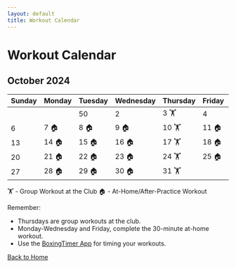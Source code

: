 ```yaml
---
layout: default
title: Workout Calendar
---
```


# Workout Calendar

## October 2024

| Sunday | Monday | Tuesday | Wednesday | Thursday | Friday | Saturday |
|--------|--------|---------|-----------|----------|--------|----------|
|        |        | 50       | 2         | 3 🏋️     | 4      | 5        |
| 6      | 7 🏠    | 8 🏠     | 9 🏠       | 10 🏋️    | 11 🏠   | 12       |
| 13     | 14 🏠   | 15 🏠    | 16 🏠      | 17 🏋️    | 18 🏠   | 19       |
| 20     | 21 🏠   | 22 🏠    | 23 🏠      | 24 🏋️    | 25 🏠   | 26       |
| 27     | 28 🏠   | 29 🏠    | 30 🏠      | 31 🏋️    |        |          |

🏋️ - Group Workout at the Club
🏠 - At-Home/After-Practice Workout

Remember:
- Thursdays are group workouts at the club.
- Monday-Wednesday and Friday, complete the 30-minute at-home workout.
- Use the [BoxingTimer App](boxing-timer.html) for timing your workouts.

[Back to Home](index.html)
